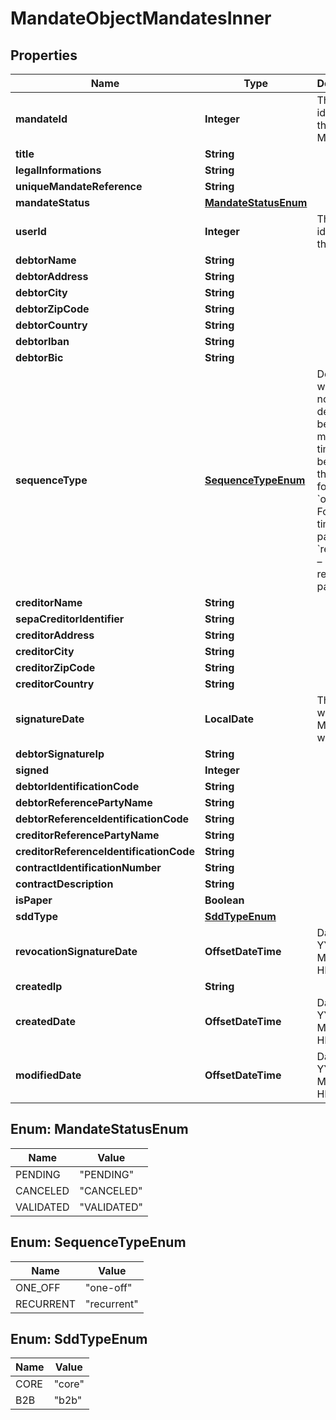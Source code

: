 

# MandateObjectMandatesInner


## Properties

| Name | Type | Description | Notes |
|------------ | ------------- | ------------- | -------------|
|**mandateId** | **Integer** | The unique identifier of the Mandate. |  [optional] |
|**title** | **String** |  |  [optional] |
|**legalInformations** | **String** |  |  [optional] |
|**uniqueMandateReference** | **String** |  |  [optional] |
|**mandateStatus** | [**MandateStatusEnum**](#MandateStatusEnum) |  |  [optional] |
|**userId** | **Integer** | The unique identifier of the User. |  [optional] |
|**debtorName** | **String** |  |  [optional] |
|**debtorAddress** | **String** |  |  [optional] |
|**debtorCity** | **String** |  |  [optional] |
|**debtorZipCode** | **String** |  |  [optional] |
|**debtorCountry** | **String** |  |  [optional] |
|**debtorIban** | **String** |  |  [optional] |
|**debtorBic** | **String** |  |  [optional] |
|**sequenceType** | [**SequenceTypeEnum**](#SequenceTypeEnum) | Defines whether or not the debtor will be debited multiple times. Can be one of the following: * &#x60;one-off&#x60; – For a one-time payment. * &#x60;recurrent&#x60; – For recurring payments.  |  [optional] |
|**creditorName** | **String** |  |  [optional] |
|**sepaCreditorIdentifier** | **String** |  |  [optional] |
|**creditorAddress** | **String** |  |  [optional] |
|**creditorCity** | **String** |  |  [optional] |
|**creditorZipCode** | **String** |  |  [optional] |
|**creditorCountry** | **String** |  |  [optional] |
|**signatureDate** | **LocalDate** | The date on which the Mandate was signed. |  [optional] |
|**debtorSignatureIp** | **String** |  |  [optional] |
|**signed** | **Integer** |  |  [optional] |
|**debtorIdentificationCode** | **String** |  |  [optional] |
|**debtorReferencePartyName** | **String** |  |  [optional] |
|**debtorReferenceIdentificationCode** | **String** |  |  [optional] |
|**creditorReferencePartyName** | **String** |  |  [optional] |
|**creditorReferenceIdentificationCode** | **String** |  |  [optional] |
|**contractIdentificationNumber** | **String** |  |  [optional] |
|**contractDescription** | **String** |  |  [optional] |
|**isPaper** | **Boolean** |  |  [optional] |
|**sddType** | [**SddTypeEnum**](#SddTypeEnum) |  |  [optional] |
|**revocationSignatureDate** | **OffsetDateTime** | Date YYYY-MM-DD HH:MM:SS |  [optional] |
|**createdIp** | **String** |  |  [optional] |
|**createdDate** | **OffsetDateTime** | Date YYYY-MM-DD HH:MM:SS |  [optional] |
|**modifiedDate** | **OffsetDateTime** | Date YYYY-MM-DD HH:MM:SS |  [optional] |



## Enum: MandateStatusEnum

| Name | Value |
|---- | -----|
| PENDING | &quot;PENDING&quot; |
| CANCELED | &quot;CANCELED&quot; |
| VALIDATED | &quot;VALIDATED&quot; |



## Enum: SequenceTypeEnum

| Name | Value |
|---- | -----|
| ONE_OFF | &quot;one-off&quot; |
| RECURRENT | &quot;recurrent&quot; |



## Enum: SddTypeEnum

| Name | Value |
|---- | -----|
| CORE | &quot;core&quot; |
| B2B | &quot;b2b&quot; |



